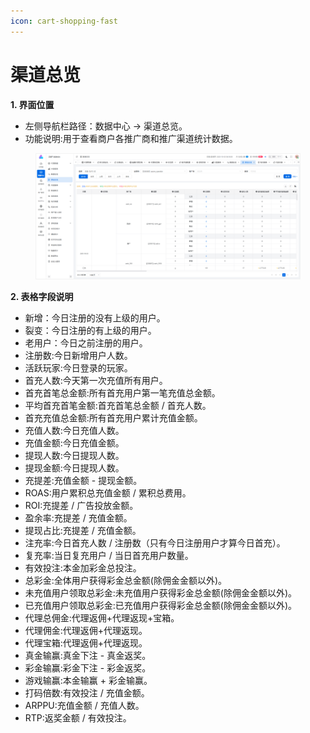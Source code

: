 ```yaml
---
icon: cart-shopping-fast
---
```


# 渠道总览

**1. 界面位置**

* 左侧导航栏路径：数据中心 → 渠道总览。
* 功能说明:用于查看商户各推广商和推广渠道统计数据。

<figure><img src="../.gitbook/assets/image (17).png" alt=""><figcaption></figcaption></figure>

**2. 表格字段说明**

* 新增：今日注册的没有上级的用户。
* 裂变：今日注册的有上级的用户。
* 老用户：今日之前注册的用户。
* 注册数:今日新增用户人数。
* 活跃玩家:今日登录的玩家。
* 首充人数:今天第一次充值所有用户。
* 首充首笔总金额:所有首充用户第一笔充值总金额。
* 平均首充首笔金额:首充首笔总金额 / 首充人数。
* 首充充值总金额:所有首充用户累计充值金额。
* 充值人数:今日充值人数。
* 充值金额:今日充值金额。
* 提现人数:今日提现人数。
* 提现金额:今日提现人数。
* 充提差:充值金额 - 提现金额。
* ROAS:用户累积总充值金额 / 累积总费用。
* ROI:充提差 / 广告投放金额。
* 盈余率:充提差 / 充值金额。
* 提现占比:充提差 / 充值金额。
* 注充率:今日首充人数 / 注册数（只有今日注册用户才算今日首充）。
* 复充率:当日复充用户 / 当日首充用户数量。
* 有效投注:本金加彩金总投注。
* 总彩金:全体用户获得彩金总金额(除佣金金额以外)。
* 未充值用户领取总彩金:未充值用户获得彩金总金额(除佣金金额以外)。
* 已充值用户领取总彩金:已充值用户获得彩金总金额(除佣金金额以外)。
* 代理总佣金:代理返佣+代理返现+宝箱。
* 代理佣金:代理返佣+代理返现。
* 代理宝箱:代理返佣+代理返现。
* 真金输赢:真金下注 - 真金返奖。
* 彩金输赢:彩金下注 - 彩金返奖。
* 游戏输赢:本金输赢 + 彩金输赢。
* 打码倍数:有效投注 / 充值金额。
* ARPPU:充值金额 / 充值人数。
* RTP:返奖金额 / 有效投注。
